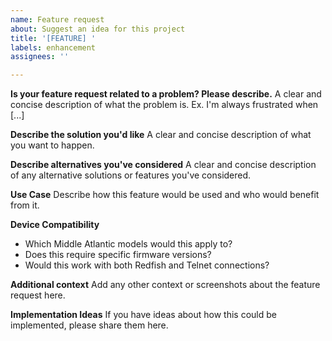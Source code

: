 ```yaml
---
name: Feature request
about: Suggest an idea for this project
title: '[FEATURE] '
labels: enhancement
assignees: ''

---
```


**Is your feature request related to a problem? Please describe.**
A clear and concise description of what the problem is. Ex. I'm always frustrated when [...]

**Describe the solution you'd like**
A clear and concise description of what you want to happen.

**Describe alternatives you've considered**
A clear and concise description of any alternative solutions or features you've considered.

**Use Case**
Describe how this feature would be used and who would benefit from it.

**Device Compatibility**
- Which Middle Atlantic models would this apply to?
- Does this require specific firmware versions?
- Would this work with both Redfish and Telnet connections?

**Additional context**
Add any other context or screenshots about the feature request here.

**Implementation Ideas**
If you have ideas about how this could be implemented, please share them here.